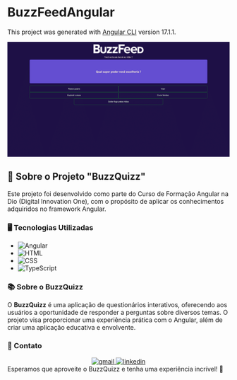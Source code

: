 # BuzzFeedAngular

This project was generated with [Angular CLI](https://github.com/angular/angular-cli) version 17.1.1.

<img src="./src/assets/CapturaBuzzQuizz.png" alt="pagina em execução">

## 🚀 Sobre o Projeto "BuzzQuizz"

Este projeto foi desenvolvido como parte do Curso de Formação Angular na Dio (Digital Innovation One), com o propósito de aplicar os conhecimentos adquiridos no framework Angular.

### 🖥️ Tecnologias Utilizadas

- ![Angular](https://img.shields.io/badge/Angular-%23DD0031.svg?style=for-the-badge&logo=angular&logoColor=white)
- ![HTML](https://img.shields.io/badge/HTML-%23E34F26.svg?style=for-the-badge&logo=html5&logoColor=white) 
- ![CSS](https://img.shields.io/badge/CSS-%231572B6.svg?style=for-the-badge&logo=css3&logoColor=white) 
- ![TypeScript](https://img.shields.io/badge/TypeScript-%23778BFF.svg?style=for-the-badge&logo=typescript&logoColor=white) 

### 📚 Sobre o BuzzQuizz

O **BuzzQuizz** é uma aplicação de questionários interativos, oferecendo aos usuários a oportunidade de responder a perguntas sobre diversos temas. O projeto visa proporcionar uma experiência prática com o Angular, além de criar uma aplicação educativa e envolvente.

### 📧 Contato

<div align=center>
  <a href="mailto:arthurcovelo@gmail.com" >
    <img src="https://img.shields.io/badge/arthurcovelo@gmail.com-D14836?style=for-the-badge&logo=gmail&logoColor=white" alt="gmail">
  </a>
  
   <a href="https://www.linkedin.com/in/arthurcovelo/">
    <img src="https://img.shields.io/badge/linkedin.com/in/arthurcovelo/-0077B5?style=for-the-badge&logo=linkedin&logoColor=white" alt="linkedin">
  </a>    
</div>
Esperamos que aproveite o BuzzQuizz e tenha uma experiência incrível! 🚀
